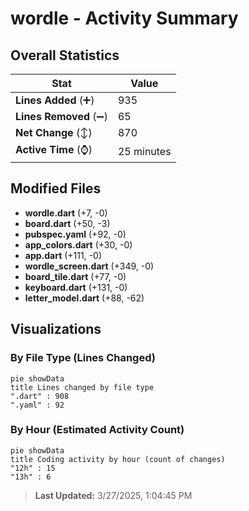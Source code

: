 # wordle - Activity Summary 

## Overall Statistics

| Stat                   | Value                                                             |
| ---------------------- | ----------------------------------------------------------------- |
| **Lines Added** (➕)   | 935                                          |
| **Lines Removed** (➖) | 65                                        |
| **Net Change** (↕)    | 870                |
| **Active Time** (⌚)   | 25 minutes |


## Modified Files
- **wordle.dart** (+7, -0)
- **board.dart** (+50, -3)
- **pubspec.yaml** (+92, -0)
- **app_colors.dart** (+30, -0)
- **app.dart** (+111, -0)
- **wordle_screen.dart** (+349, -0)
- **board_tile.dart** (+77, -0)
- **keyboard.dart** (+131, -0)
- **letter_model.dart** (+88, -62)

## Visualizations

### By File Type (Lines Changed)

```mermaid
pie showData
title Lines changed by file type
".dart" : 908
".yaml" : 92
```

### By Hour (Estimated Activity Count)

```mermaid
pie showData
title Coding activity by hour (count of changes)
"12h" : 15
"13h" : 6
```


> **Last Updated:** 3/27/2025, 1:04:45 PM